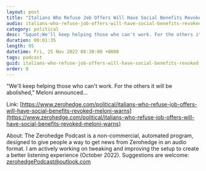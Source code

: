 ```yaml
---
layout: post
title: "Italians Who Refuse Job Offers Will Have Social Benefits Revoked, Meloni Warns"
audio: italians-who-refuse-job-offers-will-have-social-benefits-revoked-meloni-warns-0
category: political
desc: "&quot;We'll keep helping those who can't work. For the others it will be abolished,&quot; Meloni announced..."
duration: 00:01:35
length: 95
datetime: Fri, 25 Nov 2022 08:30:00 +0000
tags: podcast
guid: italians-who-refuse-job-offers-will-have-social-benefits-revoked-meloni-warns-0
order: 0
---
```

&quot;We'll keep helping those who can't work. For the others it will be abolished,&quot; Meloni announced...

Link: [https://www.zerohedge.com/political/italians-who-refuse-job-offers-will-have-social-benefits-revoked-meloni-warns](https://www.zerohedge.com/political/italians-who-refuse-job-offers-will-have-social-benefits-revoked-meloni-warns)

About: The Zerohedge Podcast is a non-commercial, automated program, designed to give people a way to get news from Zerohedge in an audio format.  I am actively working on tweaking and improving the setup to create a better listening experience (October 2022).  Suggestions are welcome: [zerohedgePodcast@outlook.com](mailto:zerohedgePodcast@outlook.com)